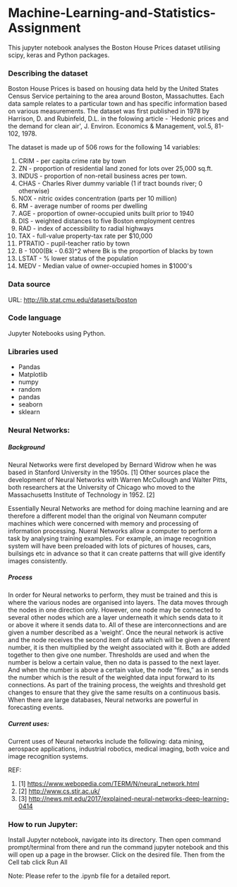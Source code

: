 # Machine-Learning-and-Statistics-Assignment
This jupyter notebook analyses the Boston House Prices dataset utilising scipy, keras and Python packages. 

### Describing the dataset
Boston House Prices is based on housing data held by the United States Census Service pertaining to the area around Boston, Massachuttes. Each data sample relates to a particular town and has specific information based on various measurements. 
The dataset was first published in 1978 by Harrison, D. and Rubinfeld, D.L. in the folowing article - `Hedonic prices and the demand for clean air', J. Environ. Economics & Management, vol.5, 81-102, 1978.

The dataset is made up of 506 rows for the following 14 variables:
1. CRIM - per capita crime rate by town
2. ZN - proportion of residential land zoned for lots over 25,000 sq.ft.
3. INDUS - proportion of non-retail business acres per town.
4. CHAS - Charles River dummy variable (1 if tract bounds river; 0 otherwise)
5. NOX - nitric oxides concentration (parts per 10 million)
6. RM - average number of rooms per dwelling
7. AGE - proportion of owner-occupied units built prior to 1940
8. DIS - weighted distances to five Boston employment centres
9. RAD - index of accessibility to radial highways
10. TAX - full-value property-tax rate per $10,000
11. PTRATIO - pupil-teacher ratio by town
12. B - 1000(Bk - 0.63)^2 where Bk is the proportion of blacks by town
13. LSTAT - % lower status of the population
14. MEDV - Median value of owner-occupied homes in $1000's

### Data source
URL: http://lib.stat.cmu.edu/datasets/boston

### Code language
Jupyter Notebooks using Python.

### Libraries used
* Pandas
* Matplotlib
* numpy
* random
* pandas
* seaborn
* sklearn

### Neural Networks: 

##### Background
Neural Networks were first developed by Bernard Widrow when he was based in Stanford University in the 1950s. [1]
Other sources place the development of Neural Networks with Warren McCullough and Walter Pitts, both researchers at the University of Chicago who moved to the Massachusetts Institute of Technology in 1952. [2]

Essentially Neural Networks are method for doing machine learning and are therefore a different model than the original von Neumann computer machines which were concerned with memory and processing of information processing.  Nueral Networks allow a computer to perform a task by analysing training examples. For example, an image recognition system will have been preloaded with lots of pictures of houses, cars, builsings etc in advance so that it can create patterns that will give identify images consistently. 

##### Process
In order for Neural networks to perform, they must be trained and this is where the various nodes are organised into layers. The data moves through the nodes in one direction only. However, one node may be connected to several other nodes which are a layer underneath it which sends data to it or above it where it sends data to. All of these are interconnections and are given a number described as a 'weight'.  Once the neural network is active and the node receives the second item of data which will be given a diferent number, it is then multiplied by the weight associated with it. Both are added together to then give one number. Thresholds are used and when the  number is below a certain value, then no data is passed to the next layer. And when the number is above a certain value, the node “fires,” as in sends the number which is the result of the weighted data input forward to its connections. 
As part of the training process, the weights and threshold get changes to ensure that they give the same results on a continuous basis.
When there are large databases, Neural networks are powerful in forecasting events.  

##### Current uses:
Current uses of Neural networks include the following: data mining, aerospace applications, industrial robotics, medical imaging, both voice and image recognition systems. 

REF: 
1. [1] https://www.webopedia.com/TERM/N/neural_network.html
2. [2] http://www.cs.stir.ac.uk/
3. [3] http://news.mit.edu/2017/explained-neural-networks-deep-learning-0414


### How to run Jupyter:
Install Jupyter notebook, navigate into its directory. Then open command prompt/terminal from there and run the command jupyter notebook and this will open up a page in the browser. Click on the desired file. 
Then from the Cell tab click Run All

Note: Please refer to the .ipynb file for a detailed report.
